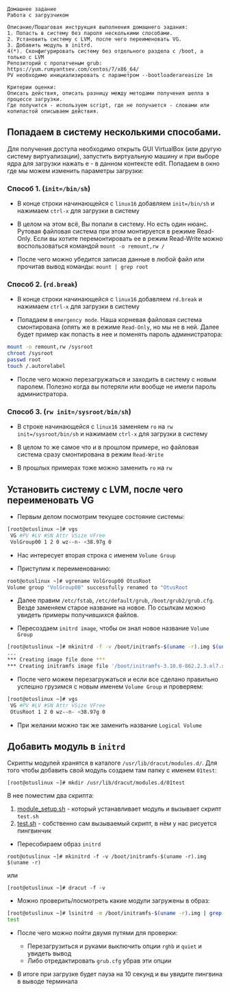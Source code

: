 ```
Домашнее задание
Работа с загрузчиком

Описание/Пошаговая инструкция выполнения домашнего задания:
1. Попасть в систему без пароля несколькими способами.
2. Установить систему с LVM, после чего переименовать VG.
3. Добавить модуль в initrd.
4(*). Сконфигурировать систему без отдельного раздела с /boot, а только с LVM
Репозиторий с пропатченым grub: https://yum.rumyantsev.com/centos/7/x86_64/
PV необходимо инициализировать с параметром --bootloaderareasize 1m

Критерии оценки:
Описать действия, описать разницу между методами получения шелла в процессе загрузки.
Где получится - используем script, где не получается - словами или копипастой описываем действия.
```
## Попадаем в систему несколькими способами. 

Для получения доступа необходимо открыть GUI VirtualBox (или другую систему виртуализации), запустить виртуальную машину и при выборе ядра для загрузки нажать e - в данном контексте edit. Попадаем в окно где мы можем изменить параметры загрузки:

### Способ 1. (`init=/bin/sh`)

* В конце строки начинающейся с `linux16` добавляем `init=/bin/sh` и нажимаем `сtrl-x` для
загрузки в систему

* В целом на этом всё, Вы попали в систему. Но есть один нюанс. Рутовая файловая
система при этом монтируется в режиме Read-Only. Если вы хотите перемонтировать ее в
режим Read-Write можно воспользоваться командой `mount -o remount,rw /`

* После чего можно убедится записав данные в любой файл или прочитав вывод
команды: `mount | grep root`

### Способ 2. (`rd.break`)

* В конце строки начинающейся с `linux16` добавляем `rd.break` и нажимаем `сtrl-x` для
загрузки в систему

* Попадаем в `emergency mode`. Наша корневая файловая система смонтирована (опять же
в режиме `Read-Only`, но мы не в ней. Далее будет пример как попасть в нее и поменять
пароль администратора:

```sh
mount -o remount,rw /sysroot
chroot /sysroot
passwd root
touch /.autorelabel
```

* После чего можно перезагружаться и заходить в систему с новым паролем. Полезно
когда вы потеряли или вообще не имели пароль администратора.

### Способ 3. (`rw init=/sysroot/bin/sh`)

* В строке начинающейся с `linux16` заменяем `ro` на `rw init=/sysroot/bin/sh` и нажимаем `сtrl-x`
для загрузки в систему

* В целом то же самое что и в прошлом примере, но файловая система сразу
смонтирована в режим `Read-Write`

* В прошлых примерах тоже можно заменить `ro` на `rw`

## Установить систему с LVM, после чего переименовать VG

* Первым делом посмотрим текущее состояние системы:

```sh
[root@otuslinux ~]# vgs
 VG #PV #LV #SN Attr VSize VFree
 VolGroup00 1 2 0 wz--n- <38.97g 0
```

* Нас интересует вторая строка с именем `Volume Group`

* Приступим к переименованию:

```sh
root@otuslinux ~]# vgrename VolGroup00 OtusRoot
Volume group "VolGroup00" successfully renamed to "OtusRoot
```

* Далее правим `/etc/fstab`, `/etc/default/grub`, `/boot/grub2/grub.cfg`. Везде заменяем старое
название на новое. По ссылкам можно увидеть примеры получившихся файлов.

* Пересоздаем `initrd image`, чтобы он знал новое название `Volume Group`

```sh
[root@otuslinux ~]# mkinitrd -f -v /boot/initramfs-$(uname -r).img $(uname -r)
...
*** Creating image file done ***
*** Creating initramfs image file '/boot/initramfs-3.10.0-862.2.3.el7.x86_64.img' done ***
```

* После чего можем перезагружаться и если все сделано правильно успешно грузимся с
новым именем `Volume Group` и проверяем:

```sh
[root@otuslinux ~]# vgs
 VG #PV #LV #SN Attr VSize VFree
 OtusRoot 1 2 0 wz--n- <38.97g 0
```

* При желании можно так же заменить название `Logical Volume`

## Добавить модуль в `initrd`

Скрипты модулей хранятся в каталоге `/usr/lib/dracut/modules.d/`. Для того чтобы
добавить свой модуль создаем там папку с именем `01test`:

```[root@otuslinux ~]# mkdir /usr/lib/dracut/modules.d/01test```

В нее поместим два скрипта:

1. [module_setup.sh](/module_setup.sh) - который устанавливает модуль и вызывает скрипт `test.sh`
2. [test.sh](/test.sh) - собственно сам вызываемый скрипт, в нём у нас рисуется пингвинчик

* Пересобираем образ `initrd`

```root@otuslinux ~]# mkinitrd -f -v /boot/initramfs-$(uname -r).img $(uname -r)```

или

```[root@otuslinux ~]# dracut -f -v```

* Можно проверить/посмотреть какие модули загружены в образ:

```sh
[root@otuslinux ~]# lsinitrd -m /boot/initramfs-$(uname -r).img | grep test
test
```

* После чего можно пойти двумя путями для проверки:
	* Перезагрузиться и руками выключить опции `rghb` и `quiet` и увидеть вывод
	* Либо отредактировать `grub.cfg` убрав эти опции

* В итоге при загрузке будет пауза на 10 секунд и вы увидите пингвина в выводе
терминала


